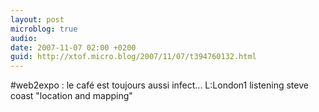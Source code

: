 ```yaml
---
layout: post
microblog: true
audio: 
date: 2007-11-07 02:00 +0200
guid: http://xtof.micro.blog/2007/11/07/t394760132.html
---
```

#web2expo : le café est toujours aussi infect... L:London1 listening steve coast "location and mapping"
